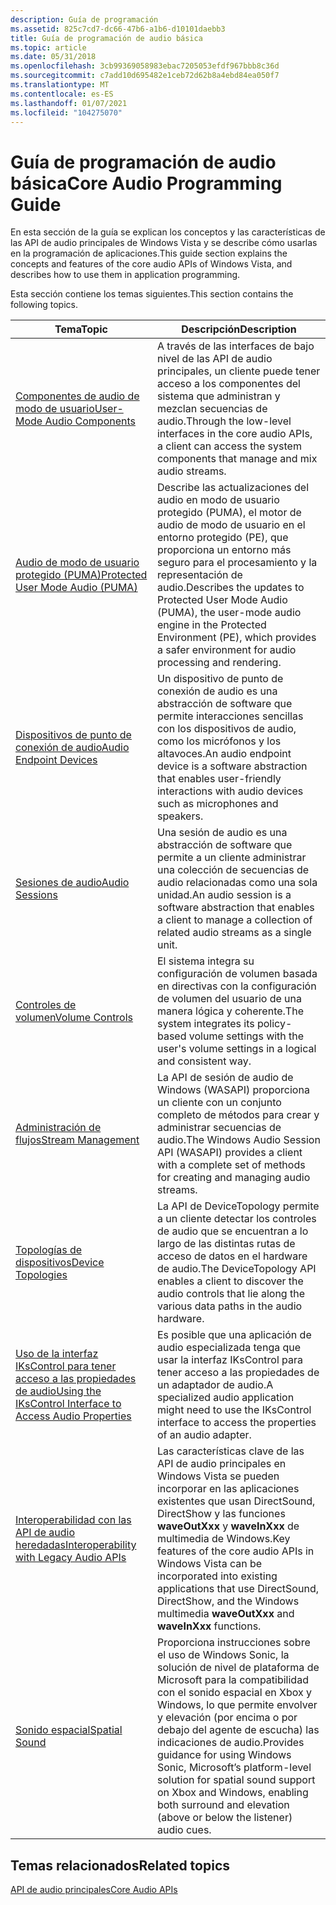 ```yaml
---
description: Guía de programación
ms.assetid: 825c7cd7-dc66-47b6-a1b6-d10101daebb3
title: Guía de programación de audio básica
ms.topic: article
ms.date: 05/31/2018
ms.openlocfilehash: 3cb99369058983ebac7205053efdf967bbb8c36d
ms.sourcegitcommit: c7add10d695482e1ceb72d62b8a4ebd84ea050f7
ms.translationtype: MT
ms.contentlocale: es-ES
ms.lasthandoff: 01/07/2021
ms.locfileid: "104275070"
---
```

# <a name="core-audio-programming-guide"></a><span data-ttu-id="b4d5d-103">Guía de programación de audio básica</span><span class="sxs-lookup"><span data-stu-id="b4d5d-103">Core Audio Programming Guide</span></span>

<span data-ttu-id="b4d5d-104">En esta sección de la guía se explican los conceptos y las características de las API de audio principales de Windows Vista y se describe cómo usarlas en la programación de aplicaciones.</span><span class="sxs-lookup"><span data-stu-id="b4d5d-104">This guide section explains the concepts and features of the core audio APIs of Windows Vista, and describes how to use them in application programming.</span></span>

<span data-ttu-id="b4d5d-105">Esta sección contiene los temas siguientes.</span><span class="sxs-lookup"><span data-stu-id="b4d5d-105">This section contains the following topics.</span></span>



| <span data-ttu-id="b4d5d-106">Tema</span><span class="sxs-lookup"><span data-stu-id="b4d5d-106">Topic</span></span>                                                                                                                      | <span data-ttu-id="b4d5d-107">Descripción</span><span class="sxs-lookup"><span data-stu-id="b4d5d-107">Description</span></span>                                                                                                                                                                                                  |
|----------------------------------------------------------------------------------------------------------------------------|--------------------------------------------------------------------------------------------------------------------------------------------------------------------------------------------------------------|
| [<span data-ttu-id="b4d5d-108">Componentes de audio de modo de usuario</span><span class="sxs-lookup"><span data-stu-id="b4d5d-108">User-Mode Audio Components</span></span>](user-mode-audio-components.md)                                                               | <span data-ttu-id="b4d5d-109">A través de las interfaces de bajo nivel de las API de audio principales, un cliente puede tener acceso a los componentes del sistema que administran y mezclan secuencias de audio.</span><span class="sxs-lookup"><span data-stu-id="b4d5d-109">Through the low-level interfaces in the core audio APIs, a client can access the system components that manage and mix audio streams.</span></span>                                                                        |
| [<span data-ttu-id="b4d5d-110">Audio de modo de usuario protegido (PUMA)</span><span class="sxs-lookup"><span data-stu-id="b4d5d-110">Protected User Mode Audio (PUMA)</span></span>](protected-user-mode-audio--puma-.md)                                                   | <span data-ttu-id="b4d5d-111">Describe las actualizaciones del audio en modo de usuario protegido (PUMA), el motor de audio de modo de usuario en el entorno protegido (PE), que proporciona un entorno más seguro para el procesamiento y la representación de audio.</span><span class="sxs-lookup"><span data-stu-id="b4d5d-111">Describes the updates to Protected User Mode Audio (PUMA), the user-mode audio engine in the Protected Environment (PE), which provides a safer environment for audio processing and rendering.</span></span>              |
| [<span data-ttu-id="b4d5d-112">Dispositivos de punto de conexión de audio</span><span class="sxs-lookup"><span data-stu-id="b4d5d-112">Audio Endpoint Devices</span></span>](audio-endpoint-devices.md)                                                                       | <span data-ttu-id="b4d5d-113">Un dispositivo de punto de conexión de audio es una abstracción de software que permite interacciones sencillas con los dispositivos de audio, como los micrófonos y los altavoces.</span><span class="sxs-lookup"><span data-stu-id="b4d5d-113">An audio endpoint device is a software abstraction that enables user-friendly interactions with audio devices such as microphones and speakers.</span></span>                                                              |
| [<span data-ttu-id="b4d5d-114">Sesiones de audio</span><span class="sxs-lookup"><span data-stu-id="b4d5d-114">Audio Sessions</span></span>](audio-sessions.md)                                                                                       | <span data-ttu-id="b4d5d-115">Una sesión de audio es una abstracción de software que permite a un cliente administrar una colección de secuencias de audio relacionadas como una sola unidad.</span><span class="sxs-lookup"><span data-stu-id="b4d5d-115">An audio session is a software abstraction that enables a client to manage a collection of related audio streams as a single unit.</span></span>                                                                           |
| [<span data-ttu-id="b4d5d-116">Controles de volumen</span><span class="sxs-lookup"><span data-stu-id="b4d5d-116">Volume Controls</span></span>](volume-controls.md)                                                                                     | <span data-ttu-id="b4d5d-117">El sistema integra su configuración de volumen basada en directivas con la configuración de volumen del usuario de una manera lógica y coherente.</span><span class="sxs-lookup"><span data-stu-id="b4d5d-117">The system integrates its policy-based volume settings with the user's volume settings in a logical and consistent way.</span></span>                                                                                      |
| [<span data-ttu-id="b4d5d-118">Administración de flujos</span><span class="sxs-lookup"><span data-stu-id="b4d5d-118">Stream Management</span></span>](stream-management.md)                                                                                 | <span data-ttu-id="b4d5d-119">La API de sesión de audio de Windows (WASAPI) proporciona un cliente con un conjunto completo de métodos para crear y administrar secuencias de audio.</span><span class="sxs-lookup"><span data-stu-id="b4d5d-119">The Windows Audio Session API (WASAPI) provides a client with a complete set of methods for creating and managing audio streams.</span></span>                                                                             |
| [<span data-ttu-id="b4d5d-120">Topologías de dispositivos</span><span class="sxs-lookup"><span data-stu-id="b4d5d-120">Device Topologies</span></span>](device-topologies.md)                                                                                 | <span data-ttu-id="b4d5d-121">La API de DeviceTopology permite a un cliente detectar los controles de audio que se encuentran a lo largo de las distintas rutas de acceso de datos en el hardware de audio.</span><span class="sxs-lookup"><span data-stu-id="b4d5d-121">The DeviceTopology API enables a client to discover the audio controls that lie along the various data paths in the audio hardware.</span></span>                                                                          |
| [<span data-ttu-id="b4d5d-122">Uso de la interfaz IKsControl para tener acceso a las propiedades de audio</span><span class="sxs-lookup"><span data-stu-id="b4d5d-122">Using the IKsControl Interface to Access Audio Properties</span></span>](using-the-ikscontrol-interface-to-access-audio-properties.md) | <span data-ttu-id="b4d5d-123">Es posible que una aplicación de audio especializada tenga que usar la interfaz IKsControl para tener acceso a las propiedades de un adaptador de audio.</span><span class="sxs-lookup"><span data-stu-id="b4d5d-123">A specialized audio application might need to use the IKsControl interface to access the properties of an audio adapter.</span></span>                                                                                     |
| [<span data-ttu-id="b4d5d-124">Interoperabilidad con las API de audio heredadas</span><span class="sxs-lookup"><span data-stu-id="b4d5d-124">Interoperability with Legacy Audio APIs</span></span>](interoperability-with-legacy-audio-apis.md)                                     | <span data-ttu-id="b4d5d-125">Las características clave de las API de audio principales en Windows Vista se pueden incorporar en las aplicaciones existentes que usan DirectSound, DirectShow y las funciones **waveOutXxx** y **waveInXxx** de multimedia de Windows.</span><span class="sxs-lookup"><span data-stu-id="b4d5d-125">Key features of the core audio APIs in Windows Vista can be incorporated into existing applications that use DirectSound, DirectShow, and the Windows multimedia **waveOutXxx** and **waveInXxx** functions.</span></span> |
| [<span data-ttu-id="b4d5d-126">Sonido espacial</span><span class="sxs-lookup"><span data-stu-id="b4d5d-126">Spatial Sound</span></span>](spatial-sound.md)                                                                                         | <span data-ttu-id="b4d5d-127">Proporciona instrucciones sobre el uso de Windows Sonic, la solución de nivel de plataforma de Microsoft para la compatibilidad con el sonido espacial en Xbox y Windows, lo que permite envolver y elevación (por encima o por debajo del agente de escucha) las indicaciones de audio.</span><span class="sxs-lookup"><span data-stu-id="b4d5d-127">Provides guidance for using Windows Sonic, Microsoft’s platform-level solution for spatial sound support on Xbox and Windows, enabling both surround and elevation (above or below the listener) audio cues.</span></span> |



 

## <a name="related-topics"></a><span data-ttu-id="b4d5d-128">Temas relacionados</span><span class="sxs-lookup"><span data-stu-id="b4d5d-128">Related topics</span></span>

<dl> <dt>

[<span data-ttu-id="b4d5d-129">API de audio principales</span><span class="sxs-lookup"><span data-stu-id="b4d5d-129">Core Audio APIs</span></span>](core-audio-apis-in-windows-vista.md)
</dt> </dl>

 

 



